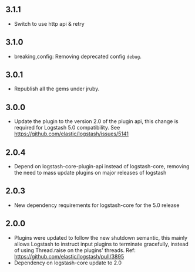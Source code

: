 ## 3.1.1
 - Switch to use http api & retry

## 3.1.0
 - breaking,config: Removing deprecated config `debug`.

## 3.0.1
 - Republish all the gems under jruby.

## 3.0.0
 - Update the plugin to the version 2.0 of the plugin api, this change is required for Logstash 5.0 compatibility. See https://github.com/elastic/logstash/issues/5141

## 2.0.4
 - Depend on logstash-core-plugin-api instead of logstash-core, removing the need to mass update plugins on major releases of logstash

## 2.0.3
 - New dependency requirements for logstash-core for the 5.0 release

## 2.0.0
 - Plugins were updated to follow the new shutdown semantic, this mainly allows Logstash to instruct input plugins to terminate gracefully, 
   instead of using Thread.raise on the plugins' threads. Ref: https://github.com/elastic/logstash/pull/3895
 - Dependency on logstash-core update to 2.0

